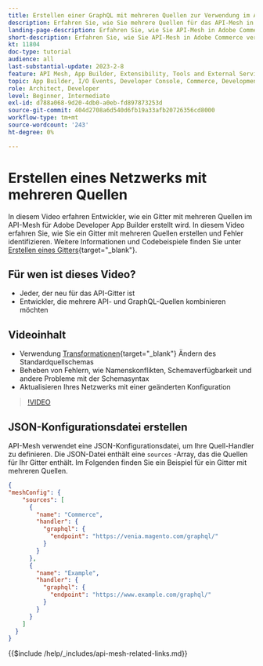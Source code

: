 ```yaml
---
title: Erstellen einer GraphQL mit mehreren Quellen zur Verwendung im API-Mesh
description: Erfahren Sie, wie Sie mehrere Quellen für das API-Mesh in Adobe Commerce verwenden und [!DNL Adobe App Builder]. Erfahren Sie mehr über einige häufige Fehler und wie Sie diese beheben können.
landing-page-description: Erfahren Sie, wie Sie API-Mesh in Adobe Commerce verwenden und [!DNL Adobe App Builder]. Erfahren Sie, wie Sie ein Gitter mit mehreren Quellen erstellen und einige häufige Fehler beheben können.
short-description: Erfahren Sie, wie Sie API-Mesh in Adobe Commerce verwenden und [!DNL Adobe App Builder]. Erfahren Sie, wie Sie ein Gitter mit mehreren Quellen erstellen und einige häufige Fehler beheben können.
kt: 11804
doc-type: tutorial
audience: all
last-substantial-update: 2023-2-8
feature: API Mesh, App Builder, Extensibility, Tools and External Services, Backend Development
topic: App Builder, I/O Events, Developer Console, Commerce, Development, Integrations
role: Architect, Developer
level: Beginner, Intermediate
exl-id: d788a068-9d20-4db0-a0eb-fd897873253d
source-git-commit: 404d2708a6d540d6fb19a33afb20726356cd8000
workflow-type: tm+mt
source-wordcount: '243'
ht-degree: 0%

---
```


# Erstellen eines Netzwerks mit mehreren Quellen

In diesem Video erfahren Entwickler, wie ein Gitter mit mehreren Quellen im API-Mesh für Adobe Developer App Builder erstellt wird. In diesem Video erfahren Sie, wie Sie ein Gitter mit mehreren Quellen erstellen und Fehler identifizieren. Weitere Informationen und Codebeispiele finden Sie unter [Erstellen eines Gitters](https://developer.adobe.com/graphql-mesh-gateway/gateway/create-mesh/#create-a-mesh-1){target="_blank"}.

## Für wen ist dieses Video?

* Jeder, der neu für das API-Gitter ist
* Entwickler, die mehrere API- und GraphQL-Quellen kombinieren möchten

## Videoinhalt

* Verwendung [Transformationen](https://developer.adobe.com/graphql-mesh-gateway/gateway/transforms/){target="_blank"} Ändern des Standardquellschemas
* Beheben von Fehlern, wie Namenskonflikten, Schemaverfügbarkeit und andere Probleme mit der Schemasyntax
* Aktualisieren Ihres Netzwerks mit einer geänderten Konfiguration

>[!VIDEO](https://video.tv.adobe.com/v/3414125?quality=12&learn=on)

## JSON-Konfigurationsdatei erstellen

API-Mesh verwendet eine JSON-Konfigurationsdatei, um Ihre Quell-Handler zu definieren. Die JSON-Datei enthält eine `sources` -Array, das die Quellen für Ihr Gitter enthält. Im Folgenden finden Sie ein Beispiel für ein Gitter mit mehreren Quellen.

```json
{
"meshConfig": {
    "sources": [
      {
        "name": "Commerce",
        "handler": {
          "graphql": {
            "endpoint": "https://venia.magento.com/graphql/"
          }
        }
      },
      {
        "name": "Example",
        "handler": {
          "graphql": {
            "endpoint": "https://www.example.com/graphql/"
          }
        }
      }
    ]
  }
}
```

{{$include /help/_includes/api-mesh-related-links.md}}
